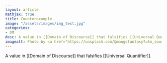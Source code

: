 ```yaml
---
layout: article
mathjax: true
title: Counterexample
image: "/assets/images/img_test.jpg"
categories:
- DM
desc: A value in [[Domain of Discourse]] that falsifies [[Universal Quantifier]]. 
imagealt: Photo by <a href="https://unsplash.com/@mangofantasy?utm_source=unsplash&utm_medium=referral&utm_content=creditCopyText">Tim Johnson</a> on <a href="https://unsplash.com/s/photos/logic?utm_source=unsplash&utm_medium=referral&utm_content=creditCopyText">Unsplash</a>
---
```

A value in [[Domain of Discourse]] that falsifies [[Universal Quantifier]].